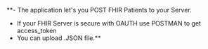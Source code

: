 **- The application let's you POST FHIR Patients to your Server. 
- If your FHIR Server is secure with OAUTH use POSTMAN to get access_token 
- You can upload .JSON file.**
